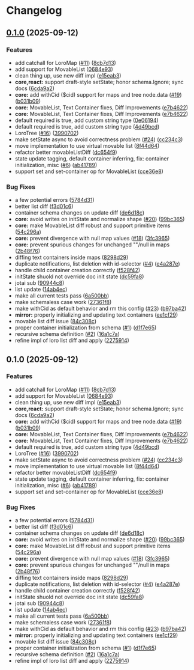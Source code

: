 # Changelog

## [0.1.0](https://github.com/loro-dev/loro-mirror/compare/loro-mirror-v0.1.0...loro-mirror-v0.1.0) (2025-09-12)


### Features

* add catchall for LoroMap ([#11](https://github.com/loro-dev/loro-mirror/issues/11)) ([8cb7d13](https://github.com/loro-dev/loro-mirror/commit/8cb7d1312d5619f4c7a32c253d5686a57494ffde))
* add support for MovableList ([0684e93](https://github.com/loro-dev/loro-mirror/commit/0684e933bf949de12b86060ce45a707f39b6ba6c))
* clean thing up, use new diff impl ([e15eab3](https://github.com/loro-dev/loro-mirror/commit/e15eab3ce65395fd0269eb682ecacbdeec8ca9f4))
* **core,react:** support draft-style setState; honor schema.Ignore; sync docs ([6cda9a2](https://github.com/loro-dev/loro-mirror/commit/6cda9a2c46b957005f13372c34f4063fc1de197a))
* **core:** add withCid ($cid) support for maps and tree node.data ([#19](https://github.com/loro-dev/loro-mirror/issues/19)) ([b031b09](https://github.com/loro-dev/loro-mirror/commit/b031b096ecb4c4db54529bfd2a9b04c49ba9b0c0))
* **core:** MovableList, Text Container fixes, Diff Improvements ([e7b4622](https://github.com/loro-dev/loro-mirror/commit/e7b46228ef55f780c32d239b585546d653624040))
* **core:** MovableList, Text Container fixes, Diff Improvements ([e7b4622](https://github.com/loro-dev/loro-mirror/commit/e7b46228ef55f780c32d239b585546d653624040))
* default required is true, add custom string type ([0e06194](https://github.com/loro-dev/loro-mirror/commit/0e06194278e1ac8b3c12b1dbf10148a8ffb2d67f))
* default required is true, add custom string type ([4d49bcd](https://github.com/loro-dev/loro-mirror/commit/4d49bcdd2f1d1140fd254652897866701c6a3846))
* LoroTree ([#16](https://github.com/loro-dev/loro-mirror/issues/16)) ([3990702](https://github.com/loro-dev/loro-mirror/commit/399070207f8c408c4f381ac5303b6ff0dd7acfa3))
* make setState async to avoid correctness problem ([#24](https://github.com/loro-dev/loro-mirror/issues/24)) ([cc234c3](https://github.com/loro-dev/loro-mirror/commit/cc234c3a1648704b5b44427e0728514cb7fa4832))
* move implementation to use virtual movable list ([8f44d64](https://github.com/loro-dev/loro-mirror/commit/8f44d6422f35c5a0eafd24d2a0598b4650d2dc85))
* refactor better movableListDiff ([dc654f9](https://github.com/loro-dev/loro-mirror/commit/dc654f9915c3b21c7d3ab3513c1d87e02b7e4628))
* state update tagging, default container inferring, fix: container initialization, misc ([#6](https://github.com/loro-dev/loro-mirror/issues/6)) ([ab41789](https://github.com/loro-dev/loro-mirror/commit/ab41789358b5679c1d8417da1a9597386b910ae8))
* support set and set-container op for MovableList ([cce36e8](https://github.com/loro-dev/loro-mirror/commit/cce36e8b094b26d3be27377811546499424031ae))


### Bug Fixes

* a few potential errors ([5784d31](https://github.com/loro-dev/loro-mirror/commit/5784d31ee4f31aa09062b779e35cf6ec25205b74))
* better list diff ([f3d01c6](https://github.com/loro-dev/loro-mirror/commit/f3d01c66fd831468d460e8f983735e0190b4c2de))
* container schema changes on update diff ([de6d18c](https://github.com/loro-dev/loro-mirror/commit/de6d18c1228d3c4003e131786f9f76a252513055))
* **core:** avoid writes on initState and normalize shape ([#20](https://github.com/loro-dev/loro-mirror/issues/20)) ([99bc365](https://github.com/loro-dev/loro-mirror/commit/99bc365d0352a2e1ae51ce90da6196ad0edff07b))
* **core:** make MovableList diff robust and support primitive items ([54c296a](https://github.com/loro-dev/loro-mirror/commit/54c296af3a393c7f1e5a91f1b437e42f41d085eb))
* **core:** prevent divergence with null map values ([#18](https://github.com/loro-dev/loro-mirror/issues/18)) ([3fc3965](https://github.com/loro-dev/loro-mirror/commit/3fc3965d02851e64903aab1ff119f69111342861))
* **core:** prevent spurious changes for unchanged ""/null in maps ([2b48f76](https://github.com/loro-dev/loro-mirror/commit/2b48f76a0281d9132c88c79d4053113490c5c5b1))
* diffing text containers inside maps ([8298d29](https://github.com/loro-dev/loro-mirror/commit/8298d298290193825ac26e9a1a2ea2409489fcee))
* duplicate notifications, list deletion with id-selector ([#4](https://github.com/loro-dev/loro-mirror/issues/4)) ([e4a287e](https://github.com/loro-dev/loro-mirror/commit/e4a287e65af6065de68acea505d660f66a63c0db))
* handle child container creation correctly ([f528f42](https://github.com/loro-dev/loro-mirror/commit/f528f42d1fd3de37ebf740dba5ad4857eb9bcfda))
* initState shuold not override doc init state ([dc59fa8](https://github.com/loro-dev/loro-mirror/commit/dc59fa8975313afa49ebad1097a946c01b981b57))
* jotai sub ([90944c8](https://github.com/loro-dev/loro-mirror/commit/90944c8b2d399dd781fe73f1b591567e25cecd11))
* list update ([14ab4ec](https://github.com/loro-dev/loro-mirror/commit/14ab4ecdfae5e0835b0036939441ecfc57e9e73b))
* make all current tests pass ([6a500bb](https://github.com/loro-dev/loro-mirror/commit/6a500bbb1419467fe48a3067b9e7428485697e1a))
* make schemaless case work ([27361f8](https://github.com/loro-dev/loro-mirror/commit/27361f8222f0f813a12ff42f8889ff4140e8a9b4))
* make withCid as default behavior and rm this config ([#23](https://github.com/loro-dev/loro-mirror/issues/23)) ([b97ba42](https://github.com/loro-dev/loro-mirror/commit/b97ba4209ae0057c940927bee9c279bb1327302f))
* **mirror:** properly initializing and updating text containers ([ee1cf29](https://github.com/loro-dev/loro-mirror/commit/ee1cf294ee8ea5532e66a3421aa1af979f0d950d))
* movable list diff issue ([84c308c](https://github.com/loro-dev/loro-mirror/commit/84c308c7392b96885d522729a18c24e09de70f36))
* proper container initialization from schema ([#1](https://github.com/loro-dev/loro-mirror/issues/1)) ([d1f7e65](https://github.com/loro-dev/loro-mirror/commit/d1f7e65e458908f908b02419c856590f11850780))
* recursive schema definition ([#2](https://github.com/loro-dev/loro-mirror/issues/2)) ([16a1c7a](https://github.com/loro-dev/loro-mirror/commit/16a1c7a3cb70d6a0950017b376b255ef334e0b2c))
* refine impl of loro list diff and apply ([2275914](https://github.com/loro-dev/loro-mirror/commit/2275914ed551a8fef3bca56e3b60819914ec2fe7))

## 0.1.0 (2025-09-12)


### Features

* add catchall for LoroMap ([#11](https://github.com/loro-dev/loro-mirror/issues/11)) ([8cb7d13](https://github.com/loro-dev/loro-mirror/commit/8cb7d1312d5619f4c7a32c253d5686a57494ffde))
* add support for MovableList ([0684e93](https://github.com/loro-dev/loro-mirror/commit/0684e933bf949de12b86060ce45a707f39b6ba6c))
* clean thing up, use new diff impl ([e15eab3](https://github.com/loro-dev/loro-mirror/commit/e15eab3ce65395fd0269eb682ecacbdeec8ca9f4))
* **core,react:** support draft-style setState; honor schema.Ignore; sync docs ([6cda9a2](https://github.com/loro-dev/loro-mirror/commit/6cda9a2c46b957005f13372c34f4063fc1de197a))
* **core:** add withCid ($cid) support for maps and tree node.data ([#19](https://github.com/loro-dev/loro-mirror/issues/19)) ([b031b09](https://github.com/loro-dev/loro-mirror/commit/b031b096ecb4c4db54529bfd2a9b04c49ba9b0c0))
* **core:** MovableList, Text Container fixes, Diff Improvements ([e7b4622](https://github.com/loro-dev/loro-mirror/commit/e7b46228ef55f780c32d239b585546d653624040))
* **core:** MovableList, Text Container fixes, Diff Improvements ([e7b4622](https://github.com/loro-dev/loro-mirror/commit/e7b46228ef55f780c32d239b585546d653624040))
* default required is true, add custom string type ([4d49bcd](https://github.com/loro-dev/loro-mirror/commit/4d49bcdd2f1d1140fd254652897866701c6a3846))
* LoroTree ([#16](https://github.com/loro-dev/loro-mirror/issues/16)) ([3990702](https://github.com/loro-dev/loro-mirror/commit/399070207f8c408c4f381ac5303b6ff0dd7acfa3))
* make setState async to avoid correctness problem ([#24](https://github.com/loro-dev/loro-mirror/issues/24)) ([cc234c3](https://github.com/loro-dev/loro-mirror/commit/cc234c3a1648704b5b44427e0728514cb7fa4832))
* move implementation to use virtual movable list ([8f44d64](https://github.com/loro-dev/loro-mirror/commit/8f44d6422f35c5a0eafd24d2a0598b4650d2dc85))
* refactor better movableListDiff ([dc654f9](https://github.com/loro-dev/loro-mirror/commit/dc654f9915c3b21c7d3ab3513c1d87e02b7e4628))
* state update tagging, default container inferring, fix: container initialization, misc ([#6](https://github.com/loro-dev/loro-mirror/issues/6)) ([ab41789](https://github.com/loro-dev/loro-mirror/commit/ab41789358b5679c1d8417da1a9597386b910ae8))
* support set and set-container op for MovableList ([cce36e8](https://github.com/loro-dev/loro-mirror/commit/cce36e8b094b26d3be27377811546499424031ae))


### Bug Fixes

* a few potential errors ([5784d31](https://github.com/loro-dev/loro-mirror/commit/5784d31ee4f31aa09062b779e35cf6ec25205b74))
* better list diff ([f3d01c6](https://github.com/loro-dev/loro-mirror/commit/f3d01c66fd831468d460e8f983735e0190b4c2de))
* container schema changes on update diff ([de6d18c](https://github.com/loro-dev/loro-mirror/commit/de6d18c1228d3c4003e131786f9f76a252513055))
* **core:** avoid writes on initState and normalize shape ([#20](https://github.com/loro-dev/loro-mirror/issues/20)) ([99bc365](https://github.com/loro-dev/loro-mirror/commit/99bc365d0352a2e1ae51ce90da6196ad0edff07b))
* **core:** make MovableList diff robust and support primitive items ([54c296a](https://github.com/loro-dev/loro-mirror/commit/54c296af3a393c7f1e5a91f1b437e42f41d085eb))
* **core:** prevent divergence with null map values ([#18](https://github.com/loro-dev/loro-mirror/issues/18)) ([3fc3965](https://github.com/loro-dev/loro-mirror/commit/3fc3965d02851e64903aab1ff119f69111342861))
* **core:** prevent spurious changes for unchanged ""/null in maps ([2b48f76](https://github.com/loro-dev/loro-mirror/commit/2b48f76a0281d9132c88c79d4053113490c5c5b1))
* diffing text containers inside maps ([8298d29](https://github.com/loro-dev/loro-mirror/commit/8298d298290193825ac26e9a1a2ea2409489fcee))
* duplicate notifications, list deletion with id-selector ([#4](https://github.com/loro-dev/loro-mirror/issues/4)) ([e4a287e](https://github.com/loro-dev/loro-mirror/commit/e4a287e65af6065de68acea505d660f66a63c0db))
* handle child container creation correctly ([f528f42](https://github.com/loro-dev/loro-mirror/commit/f528f42d1fd3de37ebf740dba5ad4857eb9bcfda))
* initState shuold not override doc init state ([dc59fa8](https://github.com/loro-dev/loro-mirror/commit/dc59fa8975313afa49ebad1097a946c01b981b57))
* jotai sub ([90944c8](https://github.com/loro-dev/loro-mirror/commit/90944c8b2d399dd781fe73f1b591567e25cecd11))
* list update ([14ab4ec](https://github.com/loro-dev/loro-mirror/commit/14ab4ecdfae5e0835b0036939441ecfc57e9e73b))
* make all current tests pass ([6a500bb](https://github.com/loro-dev/loro-mirror/commit/6a500bbb1419467fe48a3067b9e7428485697e1a))
* make schemaless case work ([27361f8](https://github.com/loro-dev/loro-mirror/commit/27361f8222f0f813a12ff42f8889ff4140e8a9b4))
* make withCid as default behavior and rm this config ([#23](https://github.com/loro-dev/loro-mirror/issues/23)) ([b97ba42](https://github.com/loro-dev/loro-mirror/commit/b97ba4209ae0057c940927bee9c279bb1327302f))
* **mirror:** properly initializing and updating text containers ([ee1cf29](https://github.com/loro-dev/loro-mirror/commit/ee1cf294ee8ea5532e66a3421aa1af979f0d950d))
* movable list diff issue ([84c308c](https://github.com/loro-dev/loro-mirror/commit/84c308c7392b96885d522729a18c24e09de70f36))
* proper container initialization from schema ([#1](https://github.com/loro-dev/loro-mirror/issues/1)) ([d1f7e65](https://github.com/loro-dev/loro-mirror/commit/d1f7e65e458908f908b02419c856590f11850780))
* recursive schema definition ([#2](https://github.com/loro-dev/loro-mirror/issues/2)) ([16a1c7a](https://github.com/loro-dev/loro-mirror/commit/16a1c7a3cb70d6a0950017b376b255ef334e0b2c))
* refine impl of loro list diff and apply ([2275914](https://github.com/loro-dev/loro-mirror/commit/2275914ed551a8fef3bca56e3b60819914ec2fe7))
